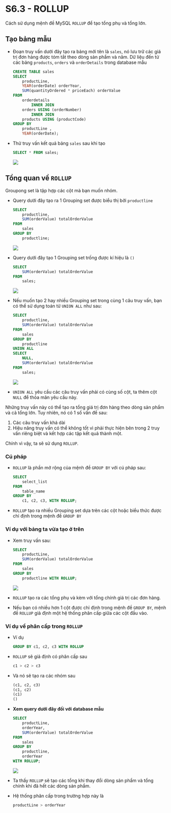 # S6.3 - ROLLUP

Cách sử dụng mệnh đề MySQL `ROLLUP` để tạo tổng phụ và tổng lớn.

## Tạo bảng mẫu
- Đoạn truy vấn dưới đây tạo ra bảng mới tên là `sales`, nó lưu trữ các giá trị đơn hàng được tóm tắt theo dòng sản phẩm và năm. Dữ liệu đến từ các bảng `products`, `orders` và `orderDetails` trong database mẫu
    ```sql
    CREATE TABLE sales
    SELECT
        productLine,
        YEAR(orderDate) orderYear,
        SUM(quantityOrdered * priceEach) orderValue
    FROM
        orderdetails
            INNER JOIN
        orders USING (orderNumber)
            INNER JOIN
        products USING (productCode)
    GROUP BY
        productLine ,
        YEAR(orderDate);
    ```

- Thử truy vấn kết quả bảng `sales` sau khi tạo
    ```sql
    SELECT * FROM sales;
    ```

    <img src="https://i.imgur.com/2my9CiL.png">

## Tổng quan về `ROLLUP`
Groupong set là tập hợp các cột mà bạn muốn nhóm.

- Query dưới đây tạo ra 1 Grouping set được biểu thị bởi `productline`
    ```sql
    SELECT 
        productline, 
        SUM(orderValue) totalOrderValue
    FROM
        sales
    GROUP BY 
        productline;
    ```

    <img src="https://i.imgur.com/fMIXqod.png">

- Query dưới đây tạo 1 Grouping set trống được kí hiệu là `()`
    ```sql
    SELECT 
        SUM(orderValue) totalOrderValue
    FROM
        sales;
    ```

    <img src="https://i.imgur.com/HD4pwdO.png">

- Nếu muốn tạo 2 hay nhiều Grouping set trong cùng 1 câu truy vấn, bạn có thể sử dụng toán tử `UNION ALL` như sau:
    ```sql
    SELECT 
        productline, 
        SUM(orderValue) totalOrderValue
    FROM
        sales
    GROUP BY 
        productline 
    UNION ALL
    SELECT 
        NULL, 
        SUM(orderValue) totalOrderValue
    FROM
        sales;
    ```

    <img src="https://i.imgur.com/zFVZTD3.png">

- `UNION ALL` yêu cầu các câu truy vấn phải có cùng số cột, ta thêm cột `NULL` để thỏa mãn yêu cầu này.

Những truy vấn này có thể tạo ra tổng giá trị đơn hàng theo dòng sản phẩm và cả tổng lớn. Tuy nhiên, nó có 1 số vấn đề sau:

1. Các câu truy vấn khá dài
2. Hiệu năng truy vấn có thể không tốt vì phải thực hiện bên trong 2 truy vấn riêng biệt và kết hợp các tập kết quả thành một.

Chính vì vậy, ta sẽ sử dụng `ROLLUP`.

### Cú pháp
- `ROLLUP` là phần mở rộng của mệnh đề `GROUP BY` với cú pháp sau:
    ```sql
    SELECT 
        select_list
    FROM
        table_name
    GROUP BY 
        c1, c2, c3, WITH ROLLUP;
    ```

- `ROLLUP` tạo ra nhiều Grouping set dựa trên các cột hoặc biểu thức được chỉ định trong mệnh đề `GROUP BY`

### Ví dụ với bảng ta vừa tạo ở trên
- Xem truy vấn sau:
    ```sql
    SELECT 
        productLine, 
        SUM(orderValue) totalOrderValue
    FROM
        sales
    GROUP BY 
        productline WITH ROLLUP;
    ```

    <img src="https://i.imgur.com/taGwuFU.png">

- `ROLLUP` tạo ra các tổng phụ và kèm với tổng chính giá trị các đơn hàng.

- Nếu bạn có nhiều hơn 1 cột được chỉ định trong mệnh đề `GROUP BY`, mệnh đề `ROLLUP` giả định một hệ thống phân cấp giữa các cột đầu vào.

### Ví dụ về phân cấp trong `ROLLUP`
- Ví dụ
    ```sql
    GROUP BY c1, c2, c3 WITH ROLLUP
    ```

- `ROLLUP` sẽ giả định có phân cấp sau
    ```sql
    c1 > c2 > c3
    ```

- Và nó sẽ tạo ra các nhóm sau
    ```sql
    (c1, c2, c3)
    (c1, c2)
    (c1)
    ()
    ```

- **Xem query dưới đây đối với database mẫu**
    ```sql
    SELECT 
        productLine, 
        orderYear,
        SUM(orderValue) totalOrderValue
    FROM
        sales
    GROUP BY 
        productline, 
        orderYear 
    WITH ROLLUP;
    ```

    <img src="https://i.imgur.com/rgxppDv.png">

- Ta thấy `ROLLUP` sẽ tạo các tổng khi thay đổi dòng sản phẩm và tổng chính khi đã hết các dòng sản phẩm.

- Hệ thống phân cấp trong trường hợp này là
    ```sql
    productLine > orderYear
    ```